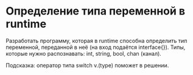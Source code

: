 # Определение типа переменной в runtime
Разработать программу, которая в runtime способна определить тип переменной, переданной в неё (на вход подаётся interface{}). Типы, которые нужно распознавать: int, string, bool, chan (канал).

Подсказка: оператор типа switch v.(type) поможет в решении.